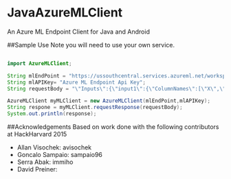 # JavaAzureMLClient
An Azure ML Endpoint Client for Java and Android

##Sample Use 
Note you will need to use your own service.
```java

import AzureMLClient;

String mlEndPoint = "https://ussouthcentral.services.azureml.net/workspaces/someworkspaceId/services/someserviceId/execute?api-version=2.0&details=true";
String mlAPIKey= "Azure ML Endpoint Api Key";
String requestBody = "\"Inputs\":{\"input1\":{\"ColumnNames\":[\"X\",\"Y\",\"Z\"],\"Values\":[[1,2,3],[1,2,3]]}},\"GlobalParameters\":{}}";

AzureMLClient myMLClient = new AzureMLClient(mlEndPoint,mlAPIKey);
String respone = myMLClient.requestResponse(requestBody);
System.out.println(response);

```

##Acknowledgements 
Based on work done with the following contributors at HackHarvard 2015
 *  Allan Visochek: avisochek
 *  Goncalo Sampaio: sampaio96
 *  Serra Abak: immiho
 *  David Preiner:
